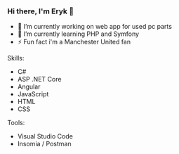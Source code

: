 ### Hi there, I'm Eryk 👋


- 🔭 I’m currently working on web app for used pc parts
- 🌱 I’m currently learning PHP and Symfony
- ⚡ Fun fact i'm a Manchester United fan

Skills: 
- C#
- ASP .NET Core
- Angular 
- JavaScript
- HTML
- CSS

Tools:
- Visual Studio Code
- Insomia / Postman

